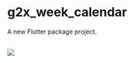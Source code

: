 # g2x_week_calendar

A new Flutter package project.

<br/><img src="https://lh3.googleusercontent.com/TXGydqAcmzosluX5vynZKMAEsw4q4vuNdiXCir2aX8u10crG91b6JcFoftGiflAjtkpnIxr8WjpbltBxDOFw=w1920-h9691"/>
